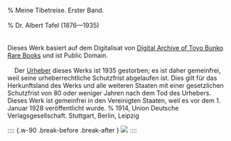 % Meine Tibetreise. Erster Band.<br /><br />
% Dr. Albert Tafel (1876—1935)<br /><br />
  <br/>Dieses Werk basiert auf dem Digitalisat von [Digital Archive of Toyo Bunko Rare Books](http://dsr.nii.ac.jp/toyobunko/VII-1-56/V-1/) und ist Public Domain.
  <br /><br />&nbsp;&nbsp;&nbsp;&nbsp;Der [Urheber](https://de.wikipedia.org/wiki/Albert_Tafel) dieses Werks ist 1935 gestorben; es ist daher gemeinfrei,
  weil seine urheberrechtliche Schutzfrist abgelaufen ist.
  Dies gilt für das Herkunftsland des Werks und alle weiteren Staaten mit einer
  gesetzlichen Schutzfrist von 80 oder weniger Jahren nach dem Tod des Urhebers.
  Dieses Werk ist gemeinfrei in den Vereinigten Staaten, weil es vor dem 1. Januar 1928 veröffentlicht wurde.
% 1914,	Union Deutsche Verlagsgesellschaft. Stuttgart, Berlin, Leipzig

:::: {.w-90 .break-before .break-after }
![](cover.jpg "")
::::
